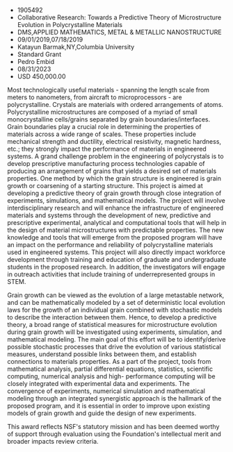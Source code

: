 
* 1905492
* Collaborative Research: Towards a Predictive Theory of Microstructure Evolution in Polycrystalline Materials
* DMS,APPLIED MATHEMATICS, METAL & METALLIC NANOSTRUCTURE
* 09/01/2019,07/18/2019
* Katayun Barmak,NY,Columbia University
* Standard Grant
* Pedro Embid
* 08/31/2023
* USD 450,000.00

Most technologically useful materials - spanning the length scale from meters to
nanometers, from aircraft to microprocessors - are polycrystalline. Crystals are
materials with ordered arrangements of atoms. Polycrystalline microstructures
are composed of a myriad of small monocrystalline cells/grains separated by
grain boundaries/interfaces. Grain boundaries play a crucial role in determining
the properties of materials across a wide range of scales. These properties
include mechanical strength and ductility, electrical resistivity, magnetic
hardness, etc.; they strongly impact the performance of materials in engineered
systems. A grand challenge problem in the engineering of polycrystals is to
develop prescriptive manufacturing process technologies capable of producing an
arrangement of grains that yields a desired set of materials properties. One
method by which the grain structure is engineered is grain growth or coarsening
of a starting structure. This project is aimed at developing a predictive theory
of grain growth through close integration of experiments, simulations, and
mathematical models. The project will involve interdisciplinary research and
will enhance the infrastructure of engineered materials and systems through the
development of new, predictive and prescriptive experimental, analytical and
computational tools that will help in the design of material microstructures
with predictable properties. The new knowledge and tools that will emerge from
the proposed program will have an impact on the performance and reliability of
polycrystalline materials used in engineered systems. This project will also
directly impact workforce development through training and education of graduate
and undergraduate students in the proposed research. In addition, the
investigators will engage in outreach activities that include training of
underrepresented groups in STEM.

Grain growth can be viewed as the evolution of a large metastable network, and
can be mathematically modeled by a set of deterministic local evolution laws for
the growth of an individual grain combined with stochastic models to describe
the interaction between them. Hence, to develop a predictive theory, a broad
range of statistical measures for microstructure evolution during grain growth
will be investigated using experiments, simulation, and mathematical modeling.
The main goal of this effort will be to identify/derive possible stochastic
processes that drive the evolution of various statistical measures, understand
possible links between them, and establish connections to materials properties.
As a part of the project, tools from mathematical analysis, partial differential
equations, statistics, scientific computing, numerical analysis and high-
performance computing will be closely integrated with experimental data and
experiments. The convergence of experiments, numerical simulation and
mathematical modeling through an integrated synergistic approach is the hallmark
of the proposed program, and it is essential in order to improve upon existing
models of grain growth and guide the design of new experiments.

This award reflects NSF's statutory mission and has been deemed worthy of
support through evaluation using the Foundation's intellectual merit and broader
impacts review criteria.
